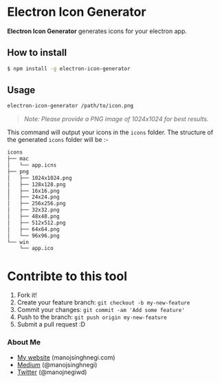 Electron Icon Generator
======
**Electron Icon Generator** generates icons for your electron app.

## How to install
```sh
$ npm install -g electron-icon-generator
```

## Usage
```sh
electron-icon-generator /path/to/icon.png
```
> *Note: Please provide a PNG image of 1024x1024 for best results.*

This command will output your icons in the `icons` folder. The structure of the generated `icons` folder will be :-

```sh
icons
├── mac
│   └── app.icns
├── png
│   ├── 1024x1024.png
│   ├── 128x128.png
│   ├── 16x16.png
│   ├── 24x24.png
│   ├── 256x256.png
│   ├── 32x32.png
│   ├── 48x48.png
│   ├── 512x512.png
│   ├── 64x64.png
│   └── 96x96.png
└── win
    └── app.ico
```

# Contribte to this tool

1. Fork it!
2. Create your feature branch: `git checkout -b my-new-feature`
3. Commit your changes: `git commit -am 'Add some feature'`
4. Push to the branch: `git push origin my-new-feature`
5. Submit a pull request :D

### About Me

 * [My website](http://manojsinghnegi.com) (manojsinghnegi.com)
 * [Medium](https://medium.com/@manojsinghnegi) (@manojsinghnegi)
 * [Twitter](http://twitter.com/manojnegiwd) (@manojnegiwd)
